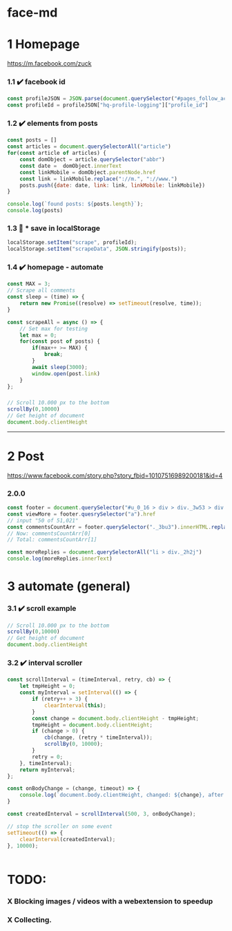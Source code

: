 # face-md

# 1 Homepage 
https://m.facebook.com/zuck

### 1.1 :heavy_check_mark: facebook id
```js
const profileJSON = JSON.parse(document.querySelector("#pages_follow_action_id").getAttribute("data-store"))
const profileId = profileJSON["hq-profile-logging"]["profile_id"]
```

### 1.2 :heavy_check_mark: elements from posts

```js
const posts = []
const articles = document.querySelectorAll("article")
for(const article of articles) {
    const domObject = article.querySelector("abbr")
    const date =  domObject.innerText
    const linkMobile = domObject.parentNode.href                          // this is the mobile link
    const link = linkMobile.replace("://m.", "://www.")                   // www.facebook.com/story.php?...
    posts.push({date: date, link: link, linkMobile: linkMobile})
}

console.log(`found posts: ${posts.length}`);
console.log(posts)
```
### 1.3 :balloon: * save in localStorage
```js
localStorage.setItem("scrape", profileId);
localStorage.setItem("scrapeData", JSON.stringify(posts));
```

### 1.4 :heavy_check_mark: homepage - automate 
```js
const MAX = 3;
// Scrape all comments
const sleep = (time) => {
    return new Promise((resolve) => setTimeout(resolve, time));
}

const scrapeAll = async () => {
    // Set max for testing
    let max = 0;
    for(const post of posts) {
        if(max++ >= MAX) {
            break;
        }
        await sleep(3000);
        window.open(post.link)
    }
};
```


### 
```js
// Scroll 10.000 px to the bottom
scrollBy(0,10000)
// Get height of document
document.body.clientHeight
```
---

# 2 Post
https://www.facebook.com/story.php?story_fbid=10107516989200181&id=4

### 2.0.0
```js
const footer = document.querySelector("#u_0_16 > div > div._3w53 > div._3tz_._7794")
const viewMore = footer.quesrySelector("a").href
// input "50 of 51,021"
const commentsCountArr = footer.querySelector("._3bu3").innerHTML.replace(",", "").split(" of ")  
// Now: commentsCountArr[0] 
// Total: commentsCountArr[1]

const moreReplies = document.querySelectorAll("li > div._2h2j")
console.log(moreReplies.innerText)

```

# 3 automate (general)
### 3.1 :heavy_check_mark: scroll example
```js
// Scroll 10.000 px to the bottom
scrollBy(0,10000)
// Get height of document
document.body.clientHeight
```

### 3.2 :heavy_check_mark: interval scroller
```js
const scrollInterval = (timeInterval, retry, cb) => {
    let tmpHeight = 0;
    const myInterval = setInterval(() => {
        if (retry++ > 3) {
            clearInterval(this);
        }
        const change = document.body.clientHeight - tmpHeight;
        tmpHeight = document.body.clientHeight;
        if (change > 0) {
            cb(change, (retry * timeInterval));
            scrollBy(0, 10000);
        }
        retry = 0;
    }, timeInterval);
    return myInterval;
};

const onBodyChange = (change, timeout) => {
    console.log(`document.body.clientHeight, changed: ${change}, after: ${timeout}`);
}

const createdInterval = scrollInterval(500, 3, onBodyChange);

// stop the scroller on some event
setTimeout(() => {
    clearInterval(createdInterval);
}, 10000); 
 
```


# TODO: 

### X Blocking images / videos with a webextension to speedup
### X Collecting.